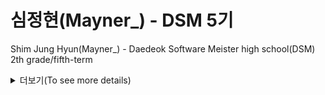 # 심정현(Mayner_) - DSM 5기

Shim Jung Hyun(Mayner_) - Daedeok Software Meister high school(DSM) 2th grade/fifth-term

<details>
  <summary> 더보기(To see more details)</summary>

### Technology Stack
https://img.shields.io/badge/C-11B48A?style=flat-square&logo=C&color=red&logoColor=white https://img.shields.io/badge/R-11B48A?style=flat-square&logo=R&color=blue&logoColor=white https://img.shields.io/badge/Java-11B48A?style=flat-square&logo=java&color=orange&logoColor=white https://img.shields.io/badge/Python-11B48A?style=flat-square&logo=Python&logoColor=white https://img.shields.io/badge/Tensorflow-11B48A?style=flat-square&logo=tensorflow&color=yellow&logoColor=white

### I'm skilled in
- C
- R
- JAVA
- Python
- Tensorflow

</details>
